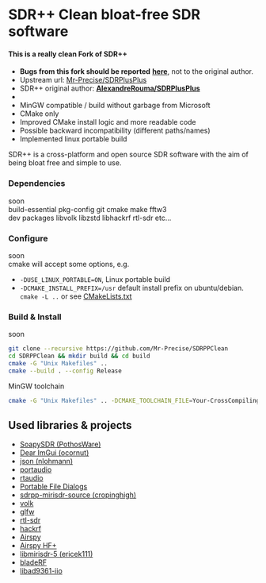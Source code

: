 # SDR++ Clean bloat-free SDR software

#### This is a really clean **Fork** of SDR++
* **Bugs from this fork should be reported** [**here**](https://github.com/Mr-Precise/SDRPPClean/issues), not to the original author.
* Upstream url: [Mr-Precise/SDRPlusPlus](https://github.com/Mr-Precise/SDRPlusPlus)  
* SDR++ original author: [**AlexandreRouma/SDRPlusPlus**](https://github.com/AlexandreRouma/SDRPlusPlus)
* 
* MinGW compatible / build without garbage from Microsoft
* CMake only
* Improved CMake install logic and more readable code
* Possible backward incompatibility (different paths/names)
* Implemented linux portable build

SDR++ is a cross-platform and open source SDR software with the aim of being bloat free and simple to use.

### Dependencies
soon  
build-essential pkg-config git cmake make fftw3  
dev packages libvolk libzstd libhackrf rtl-sdr etc...

### Configure
soon  
cmake will accept some options, e.g.
* `-DUSE_LINUX_PORTABLE=ON`, Linux portable build
* `-DCMAKE_INSTALL_PREFIX=/usr` default install prefix on ubuntu/debian.  
`cmake -L ..` or see [CMakeLists.txt](https://github.com/Mr-Precise/SDRPPClean/blob/main/CMakeLists.txt)

### Build & Install
soon

```sh
git clone --recursive https://github.com/Mr-Precise/SDRPPClean
cd SDRPPClean && mkdir build && cd build
cmake -G "Unix Makefiles" ..
cmake --build . --config Release
```
MinGW toolchain
```sh
cmake -G "Unix Makefiles" .. -DCMAKE_TOOLCHAIN_FILE=Your-CrossCompiling-Toolchain-file.cmake
```

## Used libraries & projects
* [SoapySDR (PothosWare)](https://github.com/pothosware/SoapySDR)
* [Dear ImGui (ocornut)](https://github.com/ocornut/imgui)
* [json (nlohmann)](https://github.com/nlohmann/json)
* [portaudio](http://www.portaudio.com/)
* [rtaudio](https://www.music.mcgill.ca/~gary/rtaudio)
* [Portable File Dialogs](https://github.com/samhocevar/portable-file-dialogs)
* [sdrpp-mirisdr-source (cropinghigh)](https://github.com/cropinghigh/sdrpp-mirisdr-source)
* [volk](https://github.com/gnuradio/volk)
* [glfw](https://github.com/glfw/glfw)
* [rtl-sdr](https://github.com/Mr-Precise/rtl-sdr)
* [hackrf](https://github.com/greatscottgadgets/hackrf)
* [Airspy](https://github.com/airspy/airspyone_host)
* [Airspy HF+](https://github.com/airspy/airspyhf)
* [libmirisdr-5 (ericek111)](https://github.com/ericek111/libmirisdr-5)
* [bladeRF](https://github.com/Nuand/bladeRF)
* [libad9361-iio](https://github.com/analogdevicesinc/libad9361-iio)
